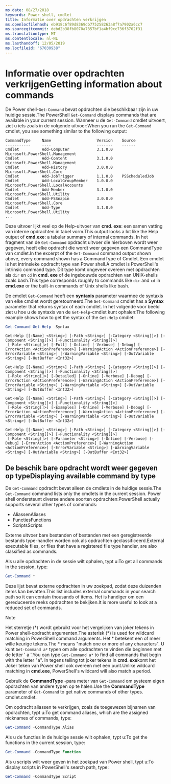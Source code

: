 ```yaml
---
ms.date: 08/27/2018
keywords: Power shell, cmdlet
title: Informatie over opdrachten verkrijgen
ms.openlocfilehash: eb918c6f89d8369db775258263a8f7a7902a6cc7
ms.sourcegitcommit: debd2b38fb8070a7357bf1a4bf9cc736f3702f31
ms.translationtype: MT
ms.contentlocale: nl-NL
ms.lasthandoff: 12/05/2019
ms.locfileid: "67030938"
---
```

# <a name="getting-information-about-commands"></a><span data-ttu-id="5bc51-103">Informatie over opdrachten verkrijgen</span><span class="sxs-lookup"><span data-stu-id="5bc51-103">Getting information about commands</span></span>

<span data-ttu-id="5bc51-104">De Power shell-`Get-Command` bevat opdrachten die beschikbaar zijn in uw huidige sessie.</span><span class="sxs-lookup"><span data-stu-id="5bc51-104">The PowerShell `Get-Command` displays commands that are available in your current session.</span></span>
<span data-ttu-id="5bc51-105">Wanneer u de `Get-Command` cmdlet uitvoert, ziet u iets zoals in de volgende uitvoer:</span><span class="sxs-lookup"><span data-stu-id="5bc51-105">When you run the `Get-Command` cmdlet, you see something similar to the following output:</span></span>

```output
CommandType     Name                    Version    Source
-----------     ----                    -------    ------
Cmdlet          Add-Computer            3.1.0.0    Microsoft.PowerShell.Management
Cmdlet          Add-Content             3.1.0.0    Microsoft.PowerShell.Management
Cmdlet          Add-History             3.0.0.0    Microsoft.PowerShell.Core
Cmdlet          Add-JobTrigger          1.1.0.0    PSScheduledJob
Cmdlet          Add-LocalGroupMember    1.0.0.0    Microsoft.PowerShell.LocalAccounts
Cmdlet          Add-Member              3.1.0.0    Microsoft.PowerShell.Utility
Cmdlet          Add-PSSnapin            3.0.0.0    Microsoft.PowerShell.Core
Cmdlet          Add-Type                3.1.0.0    Microsoft.PowerShell.Utility
...
```

<span data-ttu-id="5bc51-106">Deze uitvoer lijkt veel op de Help-uitvoer van **cmd. exe**: een samen vatting van interne opdrachten in tabel vorm.</span><span class="sxs-lookup"><span data-stu-id="5bc51-106">This output looks a lot like the Help output of **cmd.exe**: a tabular summary of internal commands.</span></span> <span data-ttu-id="5bc51-107">In het fragment van de `Get-Command` opdracht uitvoer die hierboven wordt weer gegeven, heeft elke opdracht die wordt weer gegeven een CommandType van cmdlet.</span><span class="sxs-lookup"><span data-stu-id="5bc51-107">In the excerpt of the `Get-Command` command output shown above, every command shown has a CommandType of Cmdlet.</span></span> <span data-ttu-id="5bc51-108">Een cmdlet is het intrinsieke opdracht type van Power shell.</span><span class="sxs-lookup"><span data-stu-id="5bc51-108">A cmdlet is PowerShell's intrinsic command type.</span></span> <span data-ttu-id="5bc51-109">Dit type komt ongeveer overeen met opdrachten als `dir` en `cd` in **cmd. exe** of de ingebouwde opdrachten van UNIX-shells zoals bash.</span><span class="sxs-lookup"><span data-stu-id="5bc51-109">This type corresponds roughly to commands like `dir` and `cd` in **cmd.exe** or the built-in commands of Unix shells like bash.</span></span>

<span data-ttu-id="5bc51-110">De cmdlet `Get-Command` heeft een **syntaxis** parameter waarmee de syntaxis van elke cmdlet wordt geretourneerd.</span><span class="sxs-lookup"><span data-stu-id="5bc51-110">The `Get-Command` cmdlet has a **Syntax** parameter that returns syntax of each cmdlet.</span></span> <span data-ttu-id="5bc51-111">In het volgende voor beeld ziet u hoe u de syntaxis van de `Get-Help`-cmdlet kunt ophalen:</span><span class="sxs-lookup"><span data-stu-id="5bc51-111">The following example shows how to get the syntax of the `Get-Help` cmdlet:</span></span>

```powershell
Get-Command Get-Help -Syntax
```

```output
Get-Help [[-Name] <String>] [-Path <String>] [-Category <String[]>] [-Component <String[]>] [-Functionality <String[]>]
 [-Role <String[]>] [-Full] [-Online] [-Verbose] [-Debug] [-ErrorAction <ActionPreference>] [-WarningAction <ActionPreference>] [-ErrorVariable <String>] [-WarningVariable <String>] [-OutVariable <String>] [-OutBuffer <Int32>]

Get-Help [[-Name] <String>] [-Path <String>] [-Category <String[]>] [-Component <String[]>] [-Functionality <String[]>]
 [-Role <String[]>] [-Detailed] [-Online] [-Verbose] [-Debug] [-ErrorAction <ActionPreference>] [-WarningAction <ActionPreference>] [-ErrorVariable <String>] [-WarningVariable <String>] [-OutVariable <String>] [-OutBuffer <Int32>]

Get-Help [[-Name] <String>] [-Path <String>] [-Category <String[]>] [-Component <String[]>] [-Functionality <String[]>]
 [-Role <String[]>] [-Examples] [-Online] [-Verbose] [-Debug] [-ErrorAction <ActionPreference>] [-WarningAction <ActionPreference>] [-ErrorVariable <String>] [-WarningVariable <String>] [-OutVariable <String>] [-OutBuffer <Int32>]

Get-Help [[-Name] <String>] [-Path <String>] [-Category <String[]>] [-Component <String[]>] [-Functionality <String[]>]
 [-Role <String[]>] [-Parameter <String>] [-Online] [-Verbose] [-Debug] [-ErrorAction <ActionPreference>] [-WarningAction <ActionPreference>] [-ErrorVariable <String>] [-WarningVariable <String>] [-OutVariable <String>] [-OutBuffer <Int32>]
```

## <a name="displaying-available-command-by-type"></a><span data-ttu-id="5bc51-112">De beschik bare opdracht wordt weer gegeven op type</span><span class="sxs-lookup"><span data-stu-id="5bc51-112">Displaying available command by type</span></span>

<span data-ttu-id="5bc51-113">De `Get-Command` opdracht bevat alleen de cmdlets in de huidige sessie.</span><span class="sxs-lookup"><span data-stu-id="5bc51-113">The `Get-Command` command lists only the cmdlets in the current session.</span></span> <span data-ttu-id="5bc51-114">Power shell ondersteunt diverse andere soorten opdrachten:</span><span class="sxs-lookup"><span data-stu-id="5bc51-114">PowerShell actually supports several other types of commands:</span></span>

- <span data-ttu-id="5bc51-115">Aliassen</span><span class="sxs-lookup"><span data-stu-id="5bc51-115">Aliases</span></span>
- <span data-ttu-id="5bc51-116">Functies</span><span class="sxs-lookup"><span data-stu-id="5bc51-116">Functions</span></span>
- <span data-ttu-id="5bc51-117">Scripts</span><span class="sxs-lookup"><span data-stu-id="5bc51-117">Scripts</span></span>

<span data-ttu-id="5bc51-118">Externe uitvoer bare bestanden of bestanden met een geregistreerde bestands type-handler worden ook als opdrachten geclassificeerd.</span><span class="sxs-lookup"><span data-stu-id="5bc51-118">External executable files, or files that have a registered file type handler, are also classified as commands.</span></span>

<span data-ttu-id="5bc51-119">Als u alle opdrachten in de sessie wilt ophalen, typt u:</span><span class="sxs-lookup"><span data-stu-id="5bc51-119">To get all commands in the session, type:</span></span>

```powershell
Get-Command *
```

<span data-ttu-id="5bc51-120">Deze lijst bevat externe opdrachten in uw zoekpad, zodat deze duizenden items kan bevatten.</span><span class="sxs-lookup"><span data-stu-id="5bc51-120">This list includes external commands in your search path so it can contain thousands of items.</span></span>
<span data-ttu-id="5bc51-121">Het is handiger om een gereduceerde reeks opdrachten te bekijken.</span><span class="sxs-lookup"><span data-stu-id="5bc51-121">It is more useful to look at a reduced set of commands.</span></span>

> [!NOTE]
> <span data-ttu-id="5bc51-122">Het sterretje (\*) wordt gebruikt voor het vergelijken van joker tekens in Power shell-opdracht argumenten.</span><span class="sxs-lookup"><span data-stu-id="5bc51-122">The asterisk (\*) is used for wildcard matching in PowerShell command arguments.</span></span> <span data-ttu-id="5bc51-123">Het \* betekent een of meer wille keurige tekens.</span><span class="sxs-lookup"><span data-stu-id="5bc51-123">The \* means "match one or more of any characters".</span></span> <span data-ttu-id="5bc51-124">U kunt `Get-Command a*` typen om alle opdrachten te vinden die beginnen met de letter ' a '.</span><span class="sxs-lookup"><span data-stu-id="5bc51-124">You can type `Get-Command a*` to find all commands that begin with the letter "a".</span></span> <span data-ttu-id="5bc51-125">In tegens telling tot joker tekens in **cmd. exe**komt het Joker teken van Power shell ook overeen met een punt.</span><span class="sxs-lookup"><span data-stu-id="5bc51-125">Unlike wildcard matching in **cmd.exe**, PowerShell's wildcard will also match a period.</span></span>

<span data-ttu-id="5bc51-126">Gebruik de **CommandType** -para meter van `Get-Command` om systeem eigen opdrachten van andere typen op te halen.</span><span class="sxs-lookup"><span data-stu-id="5bc51-126">Use the **CommandType** parameter of `Get-Command` to get native commands of other types.</span></span>
<span data-ttu-id="5bc51-127">cmdlet.</span><span class="sxs-lookup"><span data-stu-id="5bc51-127">cmdlet.</span></span>

<span data-ttu-id="5bc51-128">Om opdracht aliassen te verkrijgen, zoals de toegewezen bijnamen van opdrachten, typt u:</span><span class="sxs-lookup"><span data-stu-id="5bc51-128">To get command aliases, which are the assigned nicknames of commands, type:</span></span>

```powershell
Get-Command -CommandType Alias
```

<span data-ttu-id="5bc51-129">Als u de functies in de huidige sessie wilt ophalen, typt u:</span><span class="sxs-lookup"><span data-stu-id="5bc51-129">To get the functions in the current session, type:</span></span>

```powershell
Get-Command -CommandType Function
```

<span data-ttu-id="5bc51-130">Als u scripts wilt weer geven in het zoekpad van Power shell, typt u:</span><span class="sxs-lookup"><span data-stu-id="5bc51-130">To display scripts in PowerShell's search path, type:</span></span>

```powershell
Get-Command -CommandType Script
```
